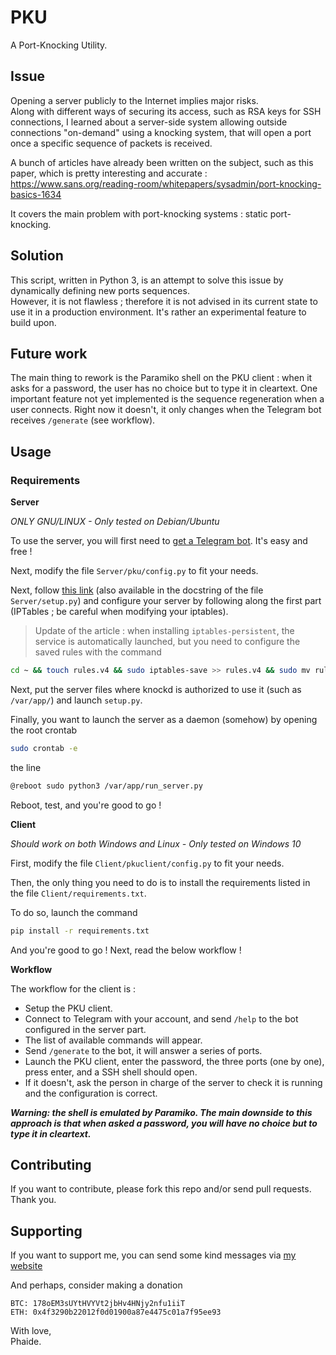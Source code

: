 # PKU
A Port-Knocking Utility. 

## Issue
Opening a server publicly to the Internet implies major risks.<br />
Along with different ways of securing its access, such as RSA keys for SSH connections, I learned about a server-side system allowing outside connections "on-demand" using a knocking system, that will open a port once a specific sequence of packets is received.<br />

A bunch of articles have already been written on the subject, such as this paper, which is pretty interesting and accurate :<br />
https://www.sans.org/reading-room/whitepapers/sysadmin/port-knocking-basics-1634<br />

It covers the main problem with port-knocking systems : static port-knocking.<br />

## Solution
This script, written in Python 3, is an attempt to solve this issue by dynamically defining new ports sequences.<br />
However, it is not flawless ; therefore it is not advised in its current state to use it in a production environment. 
It's rather an experimental feature to build upon.<br />

## Future work
The main thing to rework is the Paramiko shell on the PKU client : when it asks for a password, the user has no choice but to type it in cleartext.
One important feature not yet implemented is the sequence regeneration when a user connects. 
Right now it doesn't, it only changes when the Telegram bot receives `/generate` (see workflow).

## Usage

### Requirements

**Server**

*ONLY GNU/LINUX - Only tested on Debian/Ubuntu*

To use the server, you will first need to [get a Telegram bot](https://core.telegram.org/bots#3-how-do-i-create-a-bot).
It's easy and free !

Next, modify the file `Server/pku/config.py` to fit your needs.

Next, follow [this link](https://www.digitalocean.com/community/tutorials/how-to-use-port-knocking-to-hide-your-ssh-daemon-from-attackers-on-ubuntu) (also available in the docstring of the file `Server/setup.py`) and configure your server by following along the first part (IPTables ; be careful when modifying your iptables).
> Update of the article : when installing `iptables-persistent`, the service is automatically launched, but you need to configure the saved rules with the command

```bash
cd ~ && touch rules.v4 && sudo iptables-save >> rules.v4 && sudo mv rules.v4 /etc/iptables/
```

Next, put the server files where knockd is authorized to use it (such as `/var/app/`) and launch `setup.py`.

Finally, you want to launch the server as a daemon (somehow) by opening the root crontab

```bash
sudo crontab -e
```

the line

```bash
@reboot sudo python3 /var/app/run_server.py
```

Reboot, test, and you're good to go !

**Client**

*Should work on both Windows and Linux - Only tested on Windows 10*

First, modify the file `Client/pkuclient/config.py` to fit your needs.

Then, the only thing you need to do is to install the requirements listed in the file `Client/requirements.txt`.

To do so, launch the command

```bash
pip install -r requirements.txt
```

And you're good to go ! Next, read the below workflow !

**Workflow**

The workflow for the client is :
- Setup the PKU client.
- Connect to Telegram with your account, and send `/help` to the bot configured in the server part.
- The list of available commands will appear.
- Send `/generate` to the bot, it will answer a series of ports.
- Launch the PKU client, enter the password, the three ports (one by one), press enter, and a SSH shell should open.
- If it doesn't, ask the person in charge of the server to check it is running and the configuration is correct.

***Warning: the shell is emulated by Paramiko. 
The main downside to this approach is that when asked a password, you will have no choice but to type it in cleartext.***

## Contributing
If you want to contribute, please fork this repo and/or send pull requests. Thank you.<br />

## Supporting
If you want to support me, you can send some kind messages via [my website](https://phaide.net/contact)<br />

And perhaps, consider making a donation<br />

    BTC: 178oEM3sUYtHVYVt2jbHv4HNjy2nfu1iiT
    ETH: 0x4f3290b22012f0d01900a87e4475c01a7f95ee93

With love,<br />
Phaide.
